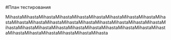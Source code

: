 #План тестирования

MihastaMihastaMihastaMihastaMihastaMihastaMihastaMihastaMihastaMihastaMihastaMihastaMihastaMihastaMihastaMihastaMihastaMihastaMihastaMihastaMihastaMihastaMihastaMihastaMihastaMihastaMihastaMihastaMihastaMihastaMihastaMihastaMihastaMihastaMihasta
